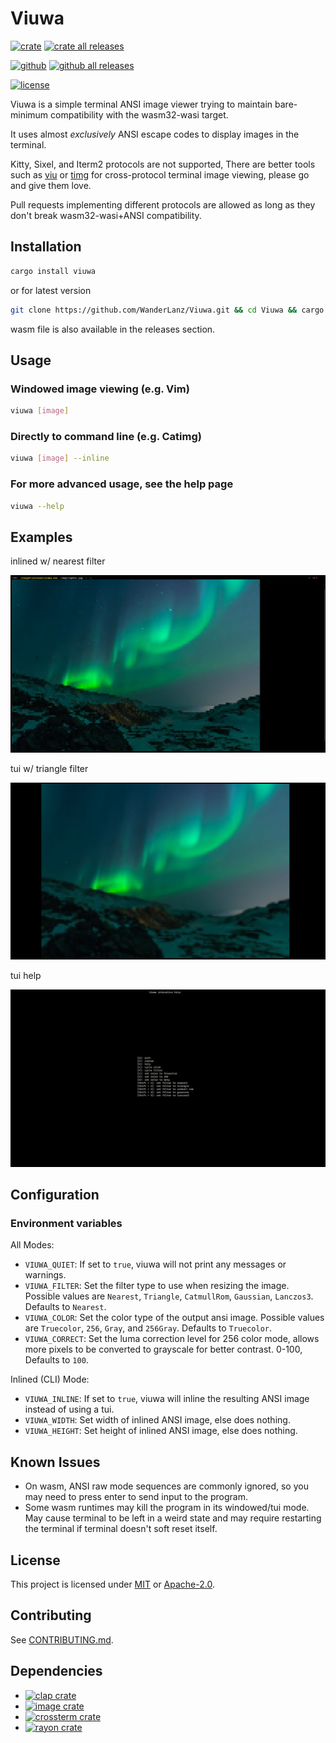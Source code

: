 # Viuwa

[![crate](https://img.shields.io/crates/v/viuwa.svg?style=for-the-badge)](https://crates.io/crates/viuwa)
[![crate all releases](https://img.shields.io/crates/d/viuwa?color=fe7d37&style=for-the-badge)](https://crates.io/crates/viuwa)

[![github](https://img.shields.io/github/v/release/WanderLanz/Viuwa?include_prereleases&label=GITHUB&style=for-the-badge)](https://github.com/WanderLanz/Viuwa)
[![github all releases](https://img.shields.io/github/downloads/WanderLanz/Viuwa/total?style=for-the-badge)](https://github.com/WanderLanz/Viuwa/releases)

[![license](https://img.shields.io/crates/l/viuwa.svg?style=for-the-badge)](NOTICES.txt)

Viuwa is a simple terminal ANSI image viewer trying to maintain bare-minimum compatibility with the wasm32-wasi target.

It uses almost *exclusively* ANSI escape codes to display
images in the terminal.

Kitty, Sixel, and Iterm2 protocols are not supported,
There are better tools such as [viu](https://github.com/atanunq/viu) or [timg](https://github.com/hzeller/timg) for cross-protocol terminal image viewing, please go and give them love.

Pull requests implementing different protocols are allowed as long as they don't break wasm32-wasi+ANSI compatibility.

## Installation

```bash
cargo install viuwa
```

or for latest version

```bash
git clone https://github.com/WanderLanz/Viuwa.git && cd Viuwa && cargo install --path .
```

wasm file is also available in the releases section.

## Usage

### Windowed image viewing (e.g. Vim)

```bash
viuwa [image]
```

### Directly to command line (e.g. Catimg)

```bash
viuwa [image] --inline
```

### For more advanced usage, see the help page

```bash
viuwa --help
```

## Examples

inlined w/ nearest filter

![cli-f1](/img/lights-inline.png)

tui w/ triangle filter

![tui-f2](/img/lights-tui-triangle.png)

tui help

![tui-help](/img/viuwa-tui-help.png)

## Configuration

### Environment variables

All Modes:

- `VIUWA_QUIET`: If set to `true`, viuwa will not print any messages or warnings.
- `VIUWA_FILTER`: Set the filter type to use when resizing the image. Possible values are `Nearest`, `Triangle`, `CatmullRom`, `Gaussian`, `Lanczos3`. Defaults to `Nearest`.
- `VIUWA_COLOR`: Set the color type of the output ansi image. Possible values are `Truecolor`, `256`, `Gray`, and `256Gray`. Defaults to `Truecolor`.
- `VIUWA_CORRECT`: Set the luma correction level for 256 color mode, allows more pixels to be converted to grayscale for better contrast. 0-100, Defaults to `100`.

Inlined (CLI) Mode:

- `VIUWA_INLINE`: If set to `true`, viuwa will inline the resulting ANSI image instead of using a tui.
- `VIUWA_WIDTH`: Set width of inlined ANSI image, else does nothing.
- `VIUWA_HEIGHT`: Set height of inlined ANSI image, else does nothing.

## Known Issues

- On wasm, ANSI raw mode sequences are commonly ignored, so you may need to press enter to send input to the program.
- Some wasm runtimes may kill the program in its windowed/tui mode. May cause terminal to be left in a weird state and may require restarting the terminal if terminal doesn't soft reset itself.

## License

This project is licensed under
[MIT](LICENSE-MIT.txt) or [Apache-2.0](LICENSE-APACHE.txt).

## Contributing

See [CONTRIBUTING.md](CONTRIBUTING.md).

## Dependencies

- [![clap crate](https://img.shields.io/static/v1?label=crates.io&message=clap&color=B94700&logo=rust&style=flat)](https://crates.io/crates/clap)
- [![image crate](https://img.shields.io/static/v1?label=crates.io&message=image&color=B94700&logo=rust&style=flat)](https://crates.io/crates/image)
- [![crossterm crate](https://img.shields.io/static/v1?label=crates.io&message=crossterm&color=B94700&logo=rust&style=flat)](https://crates.io/crates/crossterm)
- [![rayon crate](https://img.shields.io/static/v1?label=crates.io&message=rayon&color=B94700&logo=rust&style=flat)](https://crates.io/crates/rayon)
